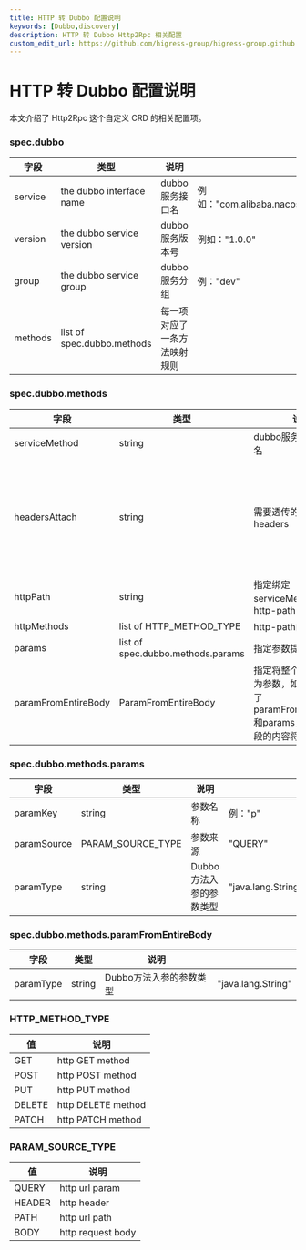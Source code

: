 ```yaml
---
title: HTTP 转 Dubbo 配置说明
keywords: [Dubbo,discovery]
description: HTTP 转 Dubbo Http2Rpc 相关配置
custom_edit_url: https://github.com/higress-group/higress-group.github.io/blob/main/src/content/docs/latest/zh-cn/user/dubbo-http2rpc.md
---
```


# HTTP 转 Dubbo 配置说明
本文介绍了 Http2Rpc 这个自定义 CRD 的相关配置项。
### spec.dubbo
| 字段         | 类型        |            说明              |             |
| ----------- | --------------------------- | ----------- | ----------- |
| service     | the dubbo interface name    | dubbo服务接口名 | 例如："com.alibaba.nacos.example.dubbo.service.DemoService" |
| version     | the dubbo service version   | dubbo服务版本号 | 例如："1.0.0" |
| group       | the dubbo service group   | dubbo服务分组   | 例："dev" |                      | dubbo服务分组   | 例："dev" |
| methods     | list of spec.dubbo.methods | 每一项对应了一条方法映射规则 |  |

### spec.dubbo.methods
| 字段         | 类型        |            说明              |             |
| ----------- | --------------------------- | ----------- | ----------- |
| serviceMethod        | string             | dubbo服务接口的方法名               | 例："sayName" |
| headersAttach   | string | 需要透传的http headers | 1、空: 不设置表示不透传任何值;<br />2、*: 表示透传所有headers;<br /> 3、用英文逗号隔开需要透出的headers key: header-A,header-B,header-C,<br />|
| httpPath | string      | 指定绑定serviceMethod的http-path       | 例："/dubbo/hello" |
| httpMethods        | list of HTTP_METHOD_TYPE             | http-path的请求方式               | 例："POST" |
| params | list of spec.dubbo.methods.params   | 指定参数提取方式   |    |
| paramFromEntireBody | ParamFromEntireBody   | 指定将整个请求body作为参数，如果同时配置了paramFromEntireBody和params，params字段的内容将被忽略   |    |

### spec.dubbo.methods.params
| 字段         | 类型        |            说明              |             |
| ----------- | --------------------------- | ----------- | ----------- |
| paramKey    | string            | 参数名称         | 例："p" |
| paramSource | PARAM_SOURCE_TYPE       | 参数来源   |     "QUERY"       |
| paramType   | string |  Dubbo方法入参的参数类型  |  "java.lang.String"   |

### spec.dubbo.methods.paramFromEntireBody
| 字段         | 类型        |            说明              |             |
| ----------- | --------------------------- | ----------- | ----------- |
| paramType   | string |  Dubbo方法入参的参数类型  |  "java.lang.String"   |

### HTTP_METHOD_TYPE
| 值          | 说明                  |
| ----------- | -------------------- |
| GET         |  http GET method     |
| POST        |  http POST method    |
| PUT         |  http PUT method     |
| DELETE      |  http DELETE method  |
| PATCH       |  http PATCH method   |

### PARAM_SOURCE_TYPE
| 值          | 说明                 |
| ----------- | ------------------- |
| QUERY       |   http url param    |
| HEADER      |   http header       |
| PATH        |   http url path     |
| BODY        |   http request body |
